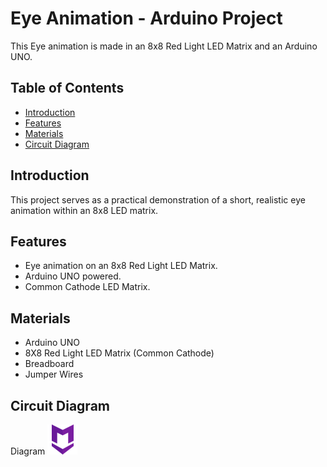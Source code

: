 # Eye Animation - Arduino Project

This Eye animation is made in an 8x8 Red Light LED Matrix and an Arduino UNO.


## Table of Contents
- [Introduction](#introduction)
- [Features](#features)
- [Materials](#materials)
- [Circuit Diagram](#circuit-diagram)


## Introduction

This project serves as a practical demonstration of a short, realistic eye animation within an 8x8 LED matrix.

## Features

- Eye animation on an 8x8 Red Light LED Matrix.
- Arduino UNO powered.
- Common Cathode LED Matrix.

## Materials

- Arduino UNO
- 8X8 Red Light LED Matrix (Common Cathode)
- Breadboard
- Jumper Wires

## Circuit Diagram

Diagram
![alt text](https://github.com/adam-p/markdown-here/raw/master/src/common/images/icon48.png "Logo Title Text 1")

